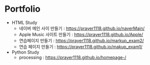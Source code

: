 # Portfolio
* HTML Study
  * 네이버 메인 사이 만들기 : https://prayer1118.github.io/naverMain/
  * Apple Music 사이트 만들기 : https://prayer1118.github.io/Apple/
  * 연습페이지 만들기 : https://prayer1118.github.io/markup_exam2/
  * 연습 페이지 만들기 : https://prayer1118.github.io/makup_exam1/
* Python Study
  * processing : https://prayer1118.github.io/homepage-/
